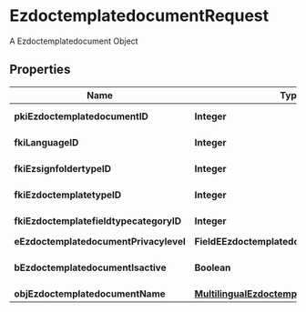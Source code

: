 

# EzdoctemplatedocumentRequest

A Ezdoctemplatedocument Object

## Properties

| Name | Type | Description | Notes |
|------------ | ------------- | ------------- | -------------|
|**pkiEzdoctemplatedocumentID** | **Integer** | The unique ID of the Ezdoctemplatedocument |  [optional] |
|**fkiLanguageID** | **Integer** | The unique ID of the Language.  Valid values:  |Value|Description| |-|-| |1|French| |2|English| |  |
|**fkiEzsignfoldertypeID** | **Integer** | The unique ID of the Ezsignfoldertype. |  [optional] |
|**fkiEzdoctemplatetypeID** | **Integer** | The unique ID of the Ezdoctemplatetype |  |
|**fkiEzdoctemplatefieldtypecategoryID** | **Integer** | The unique ID of the Ezdoctemplatefieldtypecategory |  |
|**eEzdoctemplatedocumentPrivacylevel** | **FieldEEzdoctemplatedocumentPrivacylevel** |  |  [optional] |
|**bEzdoctemplatedocumentIsactive** | **Boolean** | Whether the ezdoctemplatedocument is active or not |  |
|**objEzdoctemplatedocumentName** | [**MultilingualEzdoctemplatedocumentName**](MultilingualEzdoctemplatedocumentName.md) |  |  |




